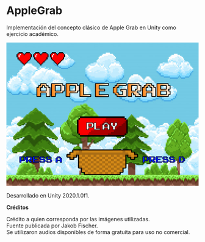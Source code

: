 # AppleGrab
Implementación del concepto clásico de Apple Grab en Unity como ejercicio académico.

<img src="./applegrab.png">

Desarrollado en Unity 2020.1.0f1.
<br/>

**Créditos**

Crédito a quien corresponda por las imágenes utilizadas.<br/>
Fuente publicada por Jakob Fischer.<br/>
Se utilizaron audios disponibles de forma gratuita para uso no comercial.<br/>
